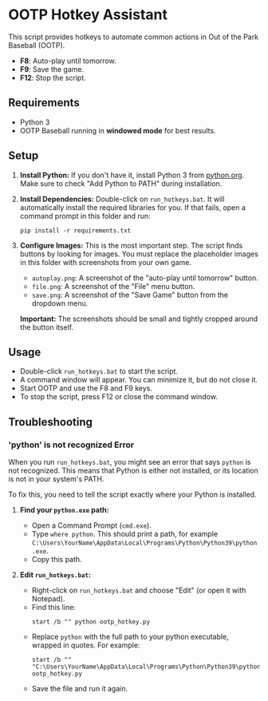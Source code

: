 # OOTP Hotkey Assistant

This script provides hotkeys to automate common actions in Out of the Park Baseball (OOTP).

- **F8**: Auto-play until tomorrow.
- **F9**: Save the game.
- **F12**: Stop the script.

## Requirements

- Python 3
- OOTP Baseball running in **windowed mode** for best results.

## Setup

1.  **Install Python:** If you don't have it, install Python 3 from [python.org](https://www.python.org/). Make sure to check "Add Python to PATH" during installation.

2.  **Install Dependencies:** Double-click on `run_hotkeys.bat`. It will automatically install the required libraries for you. If that fails, open a command prompt in this folder and run:
    ```
    pip install -r requirements.txt
    ```

3.  **Configure Images:** This is the most important step. The script finds buttons by looking for images. You must replace the placeholder images in this folder with screenshots from your own game.
    - `autoplay.png`: A screenshot of the "auto-play until tomorrow" button.
    - `file.png`: A screenshot of the "File" menu button.
    - `save.png`: A screenshot of the "Save Game" button from the dropdown menu.

    **Important:** The screenshots should be small and tightly cropped around the button itself.

## Usage

- Double-click `run_hotkeys.bat` to start the script.
- A command window will appear. You can minimize it, but do not close it.
- Start OOTP and use the F8 and F9 keys.
- To stop the script, press F12 or close the command window.

## Troubleshooting

### 'python' is not recognized Error

When you run `run_hotkeys.bat`, you might see an error that says `python` is not recognized. This means that Python is either not installed, or its location is not in your system's PATH.

To fix this, you need to tell the script exactly where your Python is installed.

1.  **Find your `python.exe` path:**
    - Open a Command Prompt (`cmd.exe`).
    - Type `where python`. This should print a path, for example `C:\Users\YourName\AppData\Local\Programs\Python\Python39\python.exe`.
    - Copy this path.

2.  **Edit `run_hotkeys.bat`:**
    - Right-click on `run_hotkeys.bat` and choose "Edit" (or open it with Notepad).
    - Find this line:
      ```batch
      start /b "" python ootp_hotkey.py
      ```
    - Replace `python` with the full path to your python executable, wrapped in quotes. For example:
      ```batch
      start /b "" "C:\Users\YourName\AppData\Local\Programs\Python\Python39\python.exe" ootp_hotkey.py
      ```
    - Save the file and run it again.
